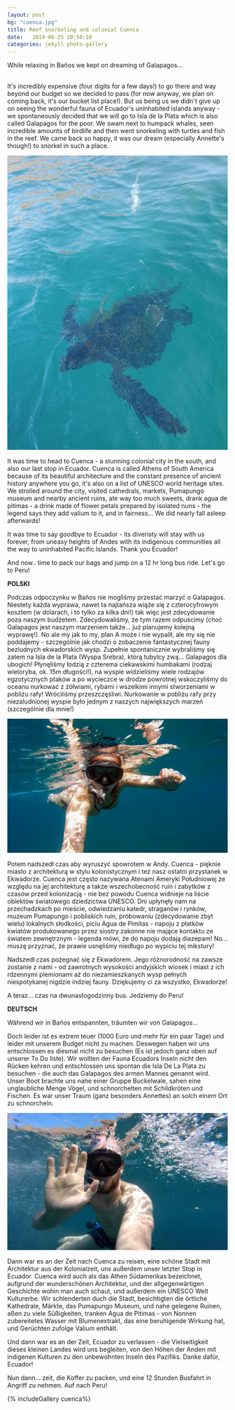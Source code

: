 ```yaml
---
layout: post
bg: "cuenca.jpg"
title: Reef snorkeling and colonial Cuenca
date:   2019-06-25 10:50:10 
categories: jekyll photo-gallery
---
```


While relaxing in Baños we kept on dreaming of Galapagos... <br><br>
  
It's incredibly expensive (four digits for a few days!) to go there and way beyond our budget so we decided to pass (for now anyway, we plan on coming back, it's our bucket list place!). But us being us we didn't give up on seeing the wonderful fauna of Ecuador's uninhabited islands anyway - we spontaneously decided that we will go to Isla de la Plata which is also called Galapagos for the poor. We swam next to humpack whales, seen incredible amounts of birdlife and then went snorkeling with turtles and fish in the reef. We came back so happy, it was our dream (especially Annette's though!) to snorkel in such a place.

![Cuenca](/assets/images/posts/cuenca/11.jpg)

It was time to head to Cuenca - a stunning colonial city in the south, and also our last stop in Ecuador. Cuenca is called Athens of South America because of its beautiful architecture and the constant presence of ancient history anywhere you go, it's also on a list of UNESCO world heritage sites. We strolled around the city, visited cathedrals, markets, Pumapungo museum and nearby ancient ruins, ate way too much sweets, drank agua de pitimas - a drink made of flower petals prepared by isolated nuns - the legend says they add valium to it, and in fairness... We did nearly fall asleep afterwards! 

It was time to say goodbye to Ecuador - its diveristy will stay with us forever, from uneasy heights of Andes with its indigenous communities all the way to uninhabited Pacific Islands. Thank you Ecuador!

And now.. time to pack our bags and jump on a 12 hr long bus ride. Let's go to Peru!

<b>POLSKI</b>

Podczas odpoczynku w Baños nie mogliśmy przestać marzyć o Galapagos. Niestety każda wyprawa, nawet ta najtańsza wiąże się z czterocyfrowym kosztem (w dolarach, i to tylko za kilka dni!) tak więc jest zdecydowanie poza naszym budżetem. Zdecydowaliśmy, że tym razem odpuścimy (choć Galapagos jest naszym marzeniem także... już planujemy kolejną wyprawę!). No ale my jak to my, plan A może i nie wypalił, ale my się nie poddajemy - szczególnie jak chodzi o zobaczenie fantastycznej fauny bezludnych ekwadorskich wysp. Zupełnie spontanicznie wybraliśmy się zatem na Isla de la Plata (Wyspa Srebra), którą tubylcy zwą... Galapagos dla ubogich! Płynęliśmy łodzią z czterema ciekawskimi humbakami (rodzaj wieloryba, ok. 15m długości!), na wyspie widzieliśmy wiele rodzajów egzotycznych ptaków a po wycieczce w drodze powrotnej wskoczyliśmy do oceanu nurkować z żółwiami, rybami i wszelkimi innymi stworzeniami w pobliżu rafy! Wróciliśmy przeszczęśliwi. Nurkowanie w pobliżu rafy przy niezaludnionej wyspie było jednym z naszych największych marzeń (szczególnie dla mnie!)

![Cuenca](/assets/images/posts/cuenca/10.jpg)

Potem nadszedł czas aby wyruszyć spowrotem w Andy. Cuenca - pięknie miasto z architekturą w stylu kolonistycznym i też nasz ostatni przystanek w Ekwadorze. Cuenca jest często nazywana Atenami Ameryki Południowej ze względu na jej architekturę a także wszechobecność ruin i zabytków z czasów przed kolonizacją - nie bez powodu Cuenca widnieje na liście obiektów światowego dziedzictwa UNESCO. Dni upłynęły nam na przechadzkach po mieście, odwiedzaniu katedr, straganów i rynków, muzeum Pumapungo i pobliskich ruin, próbowaniu (zdecydowanie zbyt wielu) lokalnych słodkości, piciu Agua de Pimitas - napoju z płatków kwiatów produkowanego przez siostry zakonne nie mające kontaktu ze światem zewnętrznym - legenda mówi, że do napoju dodają diazepam! No... muszę przyznać, że prawie usnęliśmy niedługo po wypiciu tej mikstury!

Nadszedł czas pożegnać się z Ekwadorem. Jego różnorodność na zawsze zostanie z nami - od zawrotnych wysokości andyjskich wiosek i miast z ich rdzennymi plemionami aż do niezamieszkanych wysp pełnych niespotykanej nigdzie indziej fauny. Dziękujemy ci za wszystko, Ekwadorze!

A teraz... czas na dwunastogodzinny bus. Jedziemy do Peru!

<b>DEUTSCH</b>

Während wir in Baños entspannten, träumten wir von Galapagos...

Doch leider ist es extrem teuer (1000 Euro und mehr für ein paar Tage) und leider mit unserem Budget nicht zu machen. Deswegen haben wir uns entschlossen es diesmal nicht zu besuchen (Es ist jedoch ganz oben auf unserer To Do liste). Wir wollten der Fauna Ecuadors Inseln nicht den Rücken kehren und entschlossen uns spontan die Isla De La Plata zu besuchen - die auch das Galapagos des armen Mannes genannt wird. Unser Boot brachte uns nahe einer Gruppe Buckelwale, sahen eine unglaubliche Menge Vögel, und schnorchelten mit Schildkröten und Fischen. Es war unser Traum (ganz besonders Annettes) an solch einem Ort zu schnorcheln.

![Cuenca](/assets/images/posts/cuenca/9.jpg)

Dann war es an der Zeit nach Cuenca zu reisen, eine schöne Stadt mit Architektur aus der Kolonialzeit, uns außerdem unser letzter Stop in Ecuador. Cuenca wird auch als das Athen Südamerikas bezeichnet, aufgrund der wunderschönen Architektur, und der allgegenwärtigen Geschichte wohin man auch schaut, und außerdem ein UNESCO Welt Kulturerbe. Wir schlenderten duch die Stadt, besichtigten die örtliche Kathedrale, Märkte, das Pumapungo Museum, und nahe gelegene Ruinen, aßen zu viele Süßigkeiten, tranken Agua de Pitimas - von Nonnen zubereitetes Wasser mit Blumenextrakt, das eine beruhigende Wirkung hat, und Gerüchten zufolge Valium enthält. 

Und dann war es an der Zeit, Ecuador zu verlassen - die Vielseitigkeit dieses kleinen Landes wird uns begleiten, von den Höhen der Anden mit indigenen Kulturen zu den unbewohnten Inseln des Pazifiks. Danke dafür, Ecuador!

Nun dann... zeit, die Koffer zu packen, und eine 12 Stunden Busfahrt in Angriff zu nehmen. Auf nach Peru!


{% includeGallery cuenca%}